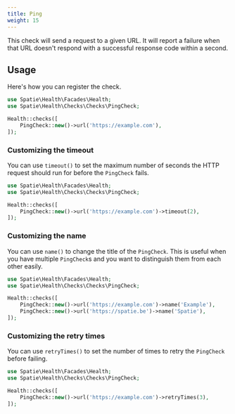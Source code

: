```yaml
---
title: Ping
weight: 15
---
```


This check will send a request to a given URL.  It will report a failure when that URL doesn't respond with a successful response code within a second.

## Usage

Here's how you can register the check.

```php
use Spatie\Health\Facades\Health;
use Spatie\Health\Checks\Checks\PingCheck;

Health::checks([
    PingCheck::new()->url('https://example.com'),
]);
```


### Customizing the timeout

You can use `timeout()` to set the maximum number of seconds the HTTP request should run for before the `PingCheck` fails.

```php
use Spatie\Health\Facades\Health;
use Spatie\Health\Checks\Checks\PingCheck;

Health::checks([
    PingCheck::new()->url('https://example.com')->timeout(2),
]);
```


### Customizing the name

You can use `name()` to change the title of the `PingCheck`. This is useful when you have multiple `PingCheck`s and you want to distinguish them from each other easily.

```php
use Spatie\Health\Facades\Health;
use Spatie\Health\Checks\Checks\PingCheck;

Health::checks([
    PingCheck::new()->url('https://example.com')->name('Example'),
    PingCheck::new()->url('https://spatie.be')->name('Spatie'),
]);
```


### Customizing the retry times

You can use `retryTimes()` to set the number of times to retry the `PingCheck` before failing.

```php
use Spatie\Health\Facades\Health;
use Spatie\Health\Checks\Checks\PingCheck;

Health::checks([
    PingCheck::new()->url('https://example.com')->retryTimes(3),
]);
```
